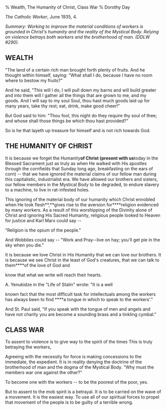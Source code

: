 % Wealth, The Humanity of Christ, Class War
% Dorothy Day

*The Catholic Worker*, June 1935, 4.

*Summary: Working to improve the material conditions of workers is
grounded in Christ's humanity and the reality of the Mystical Body.
Relying on violence betrays both workers and the brotherhood of man.
(DDLW \#290).*

## WEALTH

"The land of a certain rich man brought forth plenty of fruits. And he
thought within himself, saying: "What shall I do, because I have no room
where to bestow my fruits?"

And he said, "This will I do, I will pull down my barns and will build
greater and into them will I gather all the things that are grown to me,
and my goods. And I will say to my soul Soul, thou hast much goods laid
up for many years, take thy rest; eat, drink, make good cheer!"

But God said to him: "Thou fool, this night do they require thy soul of
thee; and whose shall those things be which thou hast provided?"

So is he that layeth up treasure for himself and is not rich towards
God.

## THE HUMANITY OF CHRIST


It is because we forget the Humanity****of Christ (present with
us****today in the Blessed Sacrament just as truly as when He walked
with His apostles through the cornfields that Sunday long ago,
breakfasting on the ears of corn) -- that we have ignored the material
claims of our fellow man during this capitalistic, industrialist era. We
have allowed our brothers and sisters, our fellow members in the
Mystical Body to be degraded, to endure slavery to a machine, to live in
rat-infested holes.

This ignoring of the material body of our humanity which Christ ennobled
when He took flesh**,**gives rise to the aversion for****religion
evidenced by many workers. As a result of this worshipping of the
Divinity alone of Christ and ignoring His Sacred Humanity, religious
people looked to Heaven for justice and Karl Marx could say --

"Religion is the opium of the people."

And Wobblies could say -- "Work and Pray--live on hay; you'll get pie in
the sky when you die."

It is because we love Christ in His Humanity that we can love our
brothers. It is because we see Christ in the least of God's creatures,
that we can talk to them****of the love of God and

know that what we write will reach their hearts.

A. Yenukidze in the "Life of Stalin" wrote: "It is a well

known fact that the most difficult task for intellectuals among the
workers has always been to find ****a tongue in which to speak to the
workers'."

And St. Paul said, "If you speak with the tongue of men and angels and
have not charity you are become a sounding brass and a tinkling cymbal."

## CLASS WAR

To assent to violence is to give way to the spirit of the times This is
truly betraying the workers,

Agreeing with the necessity for force is making concessions to the
immediate, the expedient. It is in reality denying the doctrine of the
brotherhood of man and the dogma of the Mystical Body. "Why must the
members war one against the other?"

To become one with the workers -- to be the poorest of the poor, yes.

But to assent to the mob spirit is a betrayal. It is to be carried on
the wave of a movement. It is the easiest way. To use all of our
spiritual forces to propel that movement of the people is to be guilty
of a terrible wrong.
